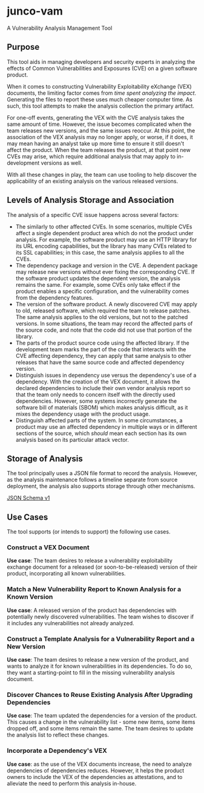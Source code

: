 # junco-vam

A Vulnerability Analysis Management Tool


## Purpose

This tool aids in managing developers and security experts in analyzing the effects of Common Vulnerabilities and Exposures (CVE) on a given software product.

When it comes to constructing Vulnerability Exploitability eXchange (VEX) documents, the limiting factor comes from *time spent analyzing the impact*.  Generating the files to report these uses much cheaper computer time.  As such, this tool attempts to make the analysis collection the primary artifact.

For one-off events, generating the VEX with the CVE analysis takes the same amount of time.  However, the issue becomes complicated when the team releases new versions, and the same issues reoccur.  At this point, the association of the VEX analysis may no longer apply, or worse, if it does, it may mean having an analyst take up more time to ensure it still doesn't affect the product.  When the team releases the product, at that point new CVEs may arise, which require additional analysis that may apply to in-development versions as well.

With all these changes in play, the team can use tooling to help discover the applicability of an existing analysis on the various released versions.


## Levels of Analysis Storage and Association

The analysis of a specific CVE issue happens across several factors:

* The similarly to other affected CVEs.  In some scenarios, multiple CVEs affect a single dependent product area which do not the product under analysis.  For example, the software product may use an HTTP library for its URL encoding capabilities, but the library has many CVEs related to its SSL capabilities; in this case, the same analysis applies to all the CVEs.
* The dependency package and version in the CVE.  A dependent package may release new versions without ever fixing the corresponding CVE.  If the software product updates the dependent version, the analysis remains the same.  For example, some CVEs only take effect if the product enables a specific configuration, and the vulnerability comes from the dependency features.
* The version of the software product.  A newly discovered CVE may apply to old, released software, which required the team to release patches.  The same analysis applies to the old versions, but not to the patched versions.  In some situations, the team may record the affected parts of the source code, and note that the code did not use that portion of the library.
* The parts of the product source code using the affected library.  If the development team marks the part of the code that interacts with the CVE affecting dependency, they can apply that same analysis to other releases that have the same source code and affected dependency version.
* Distinguish issues in dependency use versus the dependency's use of a dependency.  With the creation of the VEX document, it allows the declared dependencies to include their own vendor analysis report so that the team only needs to concern itself with the directly used dependencies.  However, some systems incorrectly generate the software bill of materials (SBOM) which makes analysis difficult, as it mixes the dependency usage with the product usage.
* Distinguish affected parts of the system.  In some circumstances, a product may use an affected dependency in multiple ways or in different sections of the source, which *should* mean each section has its own analysis based on its particular attack vector.


## Storage of Analysis

The tool principally uses a JSON file format to record the analysis.  However, as the analysis maintenance follows a timeline separate from source deployment, the analysis also supports storage through other mechanisms.

[JSON Schema v1](vac-1.0.schema.json)


## Use Cases

The tool supports (or intends to support) the following use cases.

### Construct a VEX Document

**Use case**: The team desires to release a vulnerability exploitability exchange document for a released (or soon-to-be-released) version of their product, incorporating all known vulnerabilities.

### Match a New Vulnerability Report to Known Analysis for a Known Version

**Use case**: A released version of the product has dependencies with potentially newly discovered vulnerabilities.  The team wishes to discover if it includes any vulnerabilities not already analyzed.

### Construct a Template Analysis for a Vulnerability Report and a New Version

**Use case**: The team desires to release a new version of the product, and wants to analyze it for known vulnerabilities in its dependencies.  To do so, they want a starting-point to fill in the missing vulnerability analysis document.

### Discover Chances to Reuse Existing Analysis After Upgrading Dependencies

**Use case**: The team updated the dependencies for a version of the product.  This causes a change in the vulnerability list - some new items, some items dropped off, and some items remain the same.  The team desires to update the analysis list to reflect these changes.

### Incorporate a Dependency's VEX

**Use case**: as the use of the VEX documents increase, the need to analyze dependencies of dependencies reduces.  However, it helps the product owners to include the VEX of the dependencies as attestations, and to alleviate the need to perform this analysis in-house.

